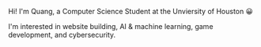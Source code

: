  Hi! I'm Quang, a Computer Science Student at the Unviersity of Houston 😀

I'm interested in website building, AI & machine learning, game development, and cybersecurity.
